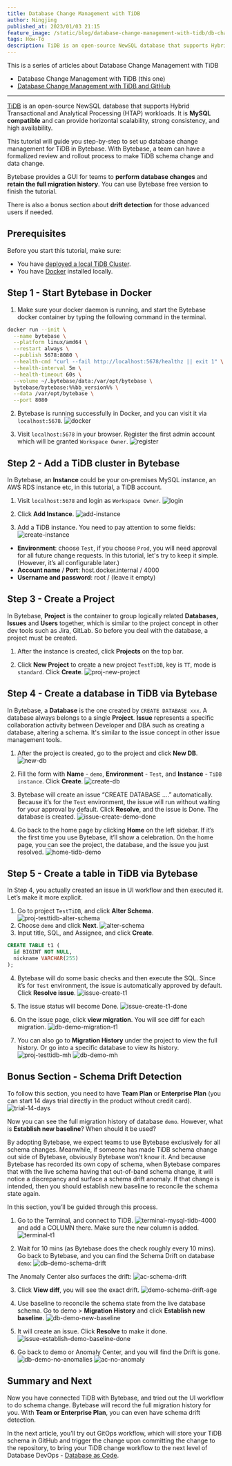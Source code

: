 ```yaml
---
title: Database Change Management with TiDB
author: Ningjing
published_at: 2023/01/03 21:15
feature_image: /static/blog/database-change-management-with-tidb/db-change-tidb.webp
tags: How-To
description: TiDB is an open-source NewSQL database that supports Hybrid Transactional and Analytical Processing workloads. This tutorial will guide you step-by-step to set up database change management for TiDB in Bytebase.
---
```


This is a series of articles about Database Change Management with TiDB

- Database Change Management with TiDB (this one)
- [Database Change Management with TiDB and GitHub](/blog/database-change-management-with-tidb-and-github)

---

[TiDB](https://www.pingcap.com/tidb/) is an open-source NewSQL database that supports Hybrid Transactional and Analytical Processing (HTAP) workloads. It is **MySQL compatible** and can provide horizontal scalability, strong consistency, and high availability.

This tutorial will guide you step-by-step to set up database change management for TiDB in Bytebase. With Bytebase, a team can have a formalized review and rollout process to make TiDB schema change and data change.

Bytebase provides a GUI for teams to **perform database changes** and **retain the full migration history**. You can use Bytebase free version to finish the tutorial.

There is also a bonus section about **drift detection** for those advanced users if needed.

## Prerequisites

Before you start this tutorial, make sure:

- You have [deployed a local TiDB Cluster](https://docs.pingcap.com/tidb/stable/quick-start-with-tidb).
- You have [Docker](https://www.docker.com/) installed locally.

## Step 1 - Start Bytebase in Docker

1. Make sure your docker daemon is running, and start the Bytebase docker container by typing the following command in the terminal.

````bash
docker run --init \
  --name bytebase \
  --platform linux/amd64 \
  --restart always \
  --publish 5678:8080 \
  --health-cmd "curl --fail http://localhost:5678/healthz || exit 1" \
  --health-interval 5m \
  --health-timeout 60s \
  --volume ~/.bytebase/data:/var/opt/bytebase \
  bytebase/bytebase:%%bb_version%% \
  --data /var/opt/bytebase \
  --port 8080
````

2. Bytebase is running successfully in Docker, and you can visit it via `localhost:5678`.
![docker](/static/blog/database-change-management-with-tidb/docker.webp)

3. Visit `localhost:5678` in your browser. Register the first admin account which will be granted `Workspace Owner`.
![register](/static/blog/database-change-management-with-tidb/register.webp)

## Step 2 - Add a TiDB cluster in Bytebase
In Bytebase, ​​an **Instance** could be your on-premises MySQL instance, an AWS RDS instance etc, in this tutorial, a TiDB account.

1. Visit `localhost:5678` and login as `Workspace Owner`.
![login](/static/blog/database-change-management-with-tidb/login.webp)

2. Click **Add Instance**.
![add-instance](/static/blog/database-change-management-with-tidb/add-instance.webp)

3. Add a TiDB instance. You need to pay attention to some fields:
![create-instance](/static/blog/database-change-management-with-tidb/create-instance.webp)
- **Environment**: choose `Test`, if you choose `Prod`, you will need approval for all future change requests. In this tutorial, let's try to keep it simple. (However, it’s all configurable later.)
- **Account name** / **Port**: host.docker.internal / 4000
- **Username and password**: root / (leave it empty)

## Step 3 - Create a Project

In Bytebase, **Project** is the container to group logically related **Databases, Issues** and **Users** together, which is similar to the project concept in other dev tools such as Jira, GitLab. So before you deal with the database, a project must be created.

1. After the instance is created, click **Projects** on the top bar.

2. Click **New Project** to create a new project `TestTiDB`, key is `TT`, mode is `standard`. Click **Create**.
![proj-new-project](/static/blog/database-change-management-with-tidb/proj-new-proj.webp)

## Step 4 - Create a database in TiDB via Bytebase

In Bytebase, a **Database** is the one created by `CREATE DATABASE xxx`. A database always belongs to a single **Project**. **Issue** represents a specific collaboration activity between Developer and DBA such as creating a database, altering a schema. It's similar to the issue concept in other issue management tools.

1. After the project is created, go to the project and click **New DB**.
![new-db](/static/blog/database-change-management-with-tidb/new-db.webp)

2. Fill the form with **Name** - `demo`, **Environment** - `Test`, and **Instance** - `TiDB instance`. Click **Create**.
![create-db](/static/blog/database-change-management-with-tidb/create-db.webp)

3. Bytebase will create an issue “CREATE DATABASE ….” automatically. Because it’s for the `Test` environment, the issue will run without waiting for your approval by default. Click **Resolve**, and the issue is Done. The database is created.
![issue-create-demo-done](/static/blog/database-change-management-with-tidb/issue-create-demo-done.webp)

4. Go back to the home page by clicking **Home** on the left sidebar. If it’s the first time you use Bytebase, it’ll show a celebration. On the home page, you can see the project, the database, and the issue you just resolved.
![home-tidb-demo](/static/blog/database-change-management-with-tidb/home-tidb-demo.webp)

## Step 5 - Create a table in TiDB via Bytebase

In Step 4, you actually created an issue in UI workflow and then executed it. Let’s make it more explicit.

1. Go to project `TestTiDB`, and click **Alter Schema**.
![proj-testtidb-alter-schema](/static/blog/database-change-management-with-tidb/proj-testtidb-alter-schema.webp)
2. Choose `demo` and click **Next**.
![alter-schema](/static/blog/database-change-management-with-tidb/alter-schema.webp)
3. Input title, SQL, and Assignee, and click **Create**.
````sql
CREATE TABLE t1 (
  id BIGINT NOT NULL, 
  nickname VARCHAR(255)
);
````
4. Bytebase will do some basic checks and then execute the SQL. Since it’s for `Test` environment, the issue is automatically approved by default. Click **Resolve issue**.
![issue-create-t1](/static/blog/database-change-management-with-tidb/issue-create-t1.webp)

5. The issue status will become Done.
![issue-create-t1-done](/static/blog/database-change-management-with-tidb/issue-create-t1-done.webp)

6. On the issue page, click **view migration**. You will see diff for each migration.
![db-demo-migration-t1](/static/blog/database-change-management-with-tidb/db-demo-migration-t1.webp)

7. You can also go to **Migration History** under the project to view the full history. Or go into a specific database to view its history.
![proj-testtidb-mh](/static/blog/database-change-management-with-tidb/proj-testtidb-mh.webp)
![db-demo-mh](/static/blog/database-change-management-with-tidb/db-demo-mh.webp)

## Bonus Section - Schema Drift Detection

To follow this section, you need to have **Team Plan** or **Enterprise Plan** (you can start 14 days trial directly in the product without credit card).
![trial-14-days](/static/blog/database-change-management-with-tidb/trial-14-days.webp)

Now you can see the full migration history of database `demo`. However, what is **Establish new baseline**? When should it be used?

By adopting Bytebase, we expect teams to use Bytebase exclusively for all schema changes. Meanwhile, if someone has made TiDB schema change out side of Bytebase, obviously Bytebase won’t know it. And because Bytebase has recorded its own copy of schema, when Bytebase compares that with the live schema having that out-of-band schema change, it will notice a discrepancy and surface a schema drift anomaly. If that change is intended, then you should establish new baseline to reconcile the schema state again.  

In this section, you’ll be guided through this process.

1. Go to the Terminal, and connect to TiDB.
![terminal-mysql-tidb-4000](/static/blog/database-change-management-with-tidb/terminal-mysql-tidb-4000.webp)
and add a COLUMN there. Make sure the new column is added.
![terminal-t1](/static/blog/database-change-management-with-tidb/terminal-t1.webp)

2. Wait for 10 mins (as Bytebase does the check roughly every 10 mins). Go back to Bytebase, and you can find the Schema Drift on database `demo`:
![db-demo-schema-drift](/static/blog/database-change-management-with-tidb/db-demo-schema-drift.webp)

The Anomaly Center also surfaces the drift:
![ac-schema-drift](/static/blog/database-change-management-with-tidb/ac-schema-drift.webp)

3. Click **View diff**, you will see the exact drift.
![demo-schema-drift-age](/static/blog/database-change-management-with-tidb/demo-schema-drift-age.webp)

4. Use baseline to reconcile the schema state from the live database schema. Go to demo > **Migration History** and click **Establish new baseline**.
![db-demo-new-baseline](/static/blog/database-change-management-with-tidb/db-demo-new-baseline.webp)

5. It will create an issue. Click **Resolve** to make it done.
![issue-establish-demo-baseline-done](/static/blog/database-change-management-with-tidb/issue-establish-demo-baseline-done.webp)

6. Go back to demo or Anomaly Center, and you will find the Drift is gone.
![db-demo-no-anomalies](/static/blog/database-change-management-with-tidb/db-demo-no-anomalies.webp)
![ac-no-anomaly](/static/blog/database-change-management-with-tidb/ac-no-anomaly.webp)

## Summary and Next

Now you have connected TiDB with Bytebase, and tried out the UI workflow to do schema change. Bytebase will record the full migration history for you. With **Team or Enterprise Plan**, you can even have schema drift detection.

In the next article, you’ll try out GitOps workflow, which will store your TiDB schema in GitHub and trigger the change upon committing the change to the repository, to bring your TiDB change workflow to the next level of Database DevOps - [Database as Code](/blog/database-as-code).
